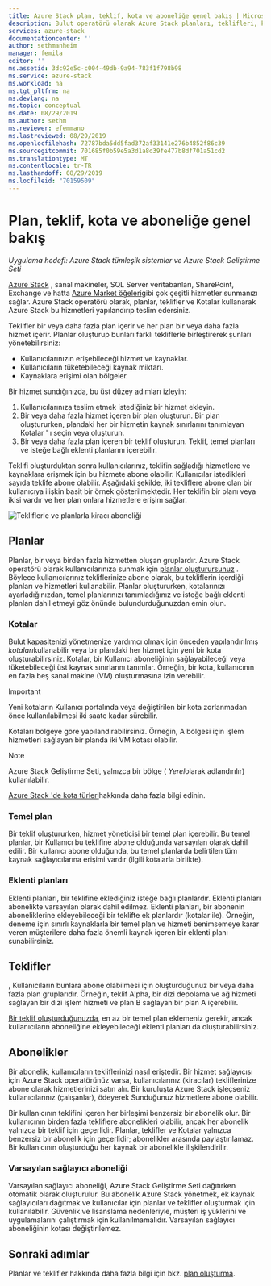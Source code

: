 ```yaml
---
title: Azure Stack plan, teklif, kota ve aboneliğe genel bakış | Microsoft Docs
description: Bulut operatörü olarak Azure Stack planları, teklifleri, kotaları ve abonelikleri anlamak istiyorum.
services: azure-stack
documentationcenter: ''
author: sethmanheim
manager: femila
editor: ''
ms.assetid: 3dc92e5c-c004-49db-9a94-783f1f798b98
ms.service: azure-stack
ms.workload: na
ms.tgt_pltfrm: na
ms.devlang: na
ms.topic: conceptual
ms.date: 08/29/2019
ms.author: sethm
ms.reviewer: efemmano
ms.lastreviewed: 08/29/2019
ms.openlocfilehash: 72787bda5dd5fad372af33141e276b4852f86c39
ms.sourcegitcommit: 701685f0b59e5a3d1a8d39fe477b8df701a51cd2
ms.translationtype: MT
ms.contentlocale: tr-TR
ms.lasthandoff: 08/29/2019
ms.locfileid: "70159509"
---
```

# <a name="plan-offer-quota-and-subscription-overview"></a>Plan, teklif, kota ve aboneliğe genel bakış

*Uygulama hedefi: Azure Stack tümleşik sistemler ve Azure Stack Geliştirme Seti*

[Azure Stack](azure-stack-overview.md) , sanal makineler, SQL Server veritabanları, SharePoint, Exchange ve hatta [Azure Market öğeleri](azure-stack-marketplace-azure-items.md)gibi çok çeşitli hizmetler sunmanızı sağlar. Azure Stack operatörü olarak, planlar, teklifler ve Kotalar kullanarak Azure Stack bu hizmetleri yapılandırıp teslim edersiniz.

Teklifler bir veya daha fazla plan içerir ve her plan bir veya daha fazla hizmet içerir. Planlar oluşturup bunları farklı tekliflerle birleştirerek şunları yönetebilirsiniz:

- Kullanıcılarınızın erişebileceği hizmet ve kaynaklar.
- Kullanıcıların tüketebileceği kaynak miktarı.
- Kaynaklara erişimi olan bölgeler.

Bir hizmet sundığınızda, bu üst düzey adımları izleyin:

1. Kullanıcılarınıza teslim etmek istediğiniz bir hizmet ekleyin.
2. Bir veya daha fazla hizmet içeren bir plan oluşturun. Bir plan oluştururken, plandaki her bir hizmetin kaynak sınırlarını tanımlayan Kotalar ' ı seçin veya oluşturun.
3. Bir veya daha fazla plan içeren bir teklif oluşturun. Teklif, temel planları ve isteğe bağlı eklenti planlarını içerebilir.

Teklifi oluşturduktan sonra kullanıcılarınız, teklifin sağladığı hizmetlere ve kaynaklara erişmek için bu hizmete abone olabilir. Kullanıcılar istedikleri sayıda teklife abone olabilir. Aşağıdaki şekilde, iki tekliflere abone olan bir kullanıcıya ilişkin basit bir örnek gösterilmektedir. Her teklifin bir planı veya ikisi vardır ve her plan onlara hizmetlere erişim sağlar.

![Tekliflerle ve planlarla kiracı aboneliği](media/azure-stack-key-features/image4.png)

## <a name="plans"></a>Planlar

Planlar, bir veya birden fazla hizmetten oluşan gruplardır. Azure Stack operatörü olarak kullanıcılarınıza sunmak için [planlar oluşturursunuz](azure-stack-create-plan.md) . Böylece kullanıcılarınız tekliflerinize abone olarak, bu tekliflerin içerdiği planları ve hizmetleri kullanabilir. Planlar oluştururken, kotalarınızı ayarladığınızdan, temel planlarınızı tanımladığınız ve isteğe bağlı eklenti planları dahil etmeyi göz önünde bulundurduğunuzdan emin olun.

### <a name="quotas"></a>Kotalar

Bulut kapasitenizi yönetmenize yardımcı olmak için önceden yapılandırılmış *kotaları*kullanabilir veya bir plandaki her hizmet için yeni bir kota oluşturabilirsiniz. Kotalar, bir Kullanıcı aboneliğinin sağlayabileceği veya tüketebileceği üst kaynak sınırlarını tanımlar. Örneğin, bir kota, kullanıcının en fazla beş sanal makine (VM) oluşturmasına izin verebilir.

> [!IMPORTANT]
> Yeni kotaların Kullanıcı portalında veya değiştirilen bir kota zorlanmadan önce kullanılabilmesi iki saate kadar sürebilir.

Kotaları bölgeye göre yapılandırabilirsiniz. Örneğin, A bölgesi için işlem hizmetleri sağlayan bir planda iki VM kotası olabilir.

>[!NOTE]
>Azure Stack Geliştirme Seti, yalnızca bir bölge ( *Yerel*olarak adlandırılır) kullanılabilir.

[Azure Stack 'de kota türleri](azure-stack-quota-types.md)hakkında daha fazla bilgi edinin.

### <a name="base-plan"></a>Temel plan

Bir teklif oluştururken, hizmet yöneticisi bir temel plan içerebilir. Bu temel planlar, bir Kullanıcı bu teklifine abone olduğunda varsayılan olarak dahil edilir. Bir kullanıcı abone olduğunda, bu temel planlarda belirtilen tüm kaynak sağlayıcılarına erişimi vardır (ilgili kotalarla birlikte).

### <a name="add-on-plans"></a>Eklenti planları

Eklenti planları, bir teklifine eklediğiniz isteğe bağlı planlardır. Eklenti planları abonelikte varsayılan olarak dahil edilmez. Eklenti planları, bir abonenin aboneliklerine ekleyebileceği bir teklifte ek planlardır (kotalar ile). Örneğin, deneme için sınırlı kaynaklarla bir temel plan ve hizmeti benimsemeye karar veren müşterilere daha fazla önemli kaynak içeren bir eklenti planı sunabilirsiniz.

## <a name="offers"></a>Teklifler

, Kullanıcıların bunlara abone olabilmesi için oluşturduğunuz bir veya daha fazla plan gruplarıdır. Örneğin, teklif Alpha, bir dizi depolama ve ağ hizmeti sağlayan bir dizi işlem hizmeti ve plan B sağlayan bir plan A içerebilir.

[Bir teklif oluşturduğunuzda](azure-stack-create-offer.md), en az bir temel plan eklemeniz gerekir, ancak kullanıcıların aboneliğine ekleyebileceği eklenti planları da oluşturabilirsiniz.

## <a name="subscriptions"></a>Abonelikler

Bir abonelik, kullanıcıların tekliflerinizi nasıl eriştedir. Bir hizmet sağlayıcısı için Azure Stack operatörünüz varsa, kullanıcılarınız (kiracılar) tekliflerinize abone olarak hizmetlerinizi satın alır. Bir kuruluşta Azure Stack işleçseniz kullanıcılarınız (çalışanlar), ödeyerek Sunduğunuz hizmetlere abone olabilir.

Bir kullanıcının teklifini içeren her birleşimi benzersiz bir abonelik olur. Bir kullanıcının birden fazla tekliflere abonelikleri olabilir, ancak her abonelik yalnızca bir teklif için geçerlidir. Planlar, teklifler ve Kotalar yalnızca benzersiz bir abonelik için geçerlidir; abonelikler arasında paylaştırılamaz. Bir kullanıcının oluşturduğu her kaynak bir abonelikle ilişkilendirilir.

### <a name="default-provider-subscription"></a>Varsayılan sağlayıcı aboneliği

Varsayılan sağlayıcı aboneliği, Azure Stack Geliştirme Seti dağıtırken otomatik olarak oluşturulur. Bu abonelik Azure Stack yönetmek, ek kaynak sağlayıcıları dağıtmak ve kullanıcılar için planlar ve teklifler oluşturmak için kullanılabilir. Güvenlik ve lisanslama nedenleriyle, müşteri iş yüklerini ve uygulamalarını çalıştırmak için kullanılmamalıdır. Varsayılan sağlayıcı aboneliğinin kotası değiştirilemez.

## <a name="next-steps"></a>Sonraki adımlar

Planlar ve teklifler hakkında daha fazla bilgi için bkz. [plan oluşturma](azure-stack-create-plan.md).
